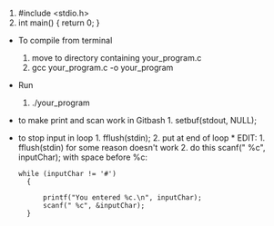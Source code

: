 1. #include <stdio.h>
2. int main() {
return 0;
}

* To compile from terminal
    1. move to directory containing your_program.c
    2. gcc your_program.c -o your_program
* Run
    1. ./your_program
 
* to make print and scan work in Gitbash
      1. setbuf(stdout, NULL);
* to stop input in loop
      1. fflush(stdin);
      2. put at end of loop
      * EDIT:
          1. fflush(stdin) for some reason doesn't work
          2. do this scanf(" %c", inputChar); with space before %c:
  
  ```
  while (inputChar != '#')
    {

        printf("You entered %c.\n", inputChar);
        scanf(" %c", &inputChar);
    }
  ```
